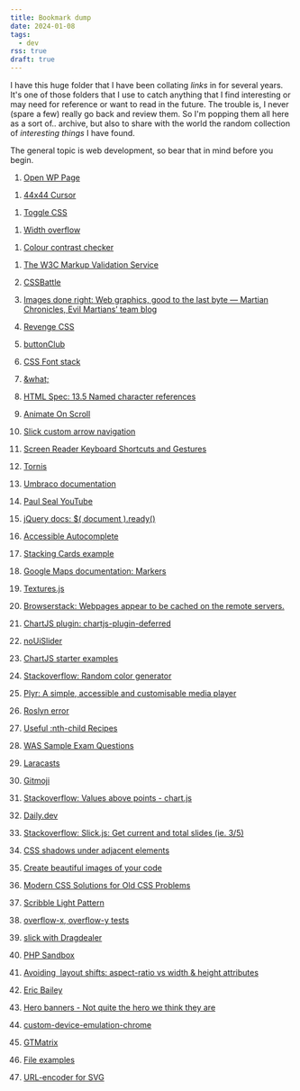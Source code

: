 ```yaml
---
title: Bookmark dump
date: 2024-01-08
tags:
  - dev
rss: true
draft: true
---
```


I have this huge folder that I have been collating <em>links</em> in for several years. It's one of those folders that I use to catch anything that I find interesting or may need for reference or want to read in the future. The trouble is, I never (spare a few) really go back and review them. So I'm popping them all here as a sort of.. archive, but also to share with the world the random collection of <em>interesting things</em> I have found.

The general topic is web development, so bear that in mind before you begin.

1. <a href="javascript:(function()%7Bwindow.location=window.location.origin+'/wp-admin/';%7D)()">Open WP Page</a>

<!-- This is a bookmarklet, it sits at the top of the folder and I actually use it a lot to quickly navigate to the Wordpress admin page, without really needing to think about it. A developer friend made it for me literal years ago and I don't even know if it is applicable to all Wordpress websites. -->

1. <a href="javascript:(function(){ var style = document.createElement(%27style%27), styleContent = document.createTextNode(%27* { cursor: url(data:image/png;base64,iVBORw0KGgoAAAANSUhEUgAAACwAAAAsCAYAAAAehFoBAAAAGXRFWHRTb2Z0d2FyZQBBZG9iZSBJbWFnZVJlYWR5ccllPAAAAJBJREFUeNrs2dEKgDAIhWEN3/+VLYtBF12MppHwDxY0uvg4DJpORcSl0bB4uPcwq+oFHu8/956pbtJsAAYMGDBgwIABA044t3pMEgb8VU2XsWdn1o/aUUn4bchPBWNFYWvVidxbCFGmr7YULBs1YDPfsYcXEi9ryvDjAAwYMGDAgAED7nK8bHG7qNLs6nYXYAAheh5j8Qw5fwAAAABJRU5ErkJggg==) 22 22, auto !important}%27); style.appendChild(styleContent ); var caput = document.getElementsByTagName(%27head%27); caput[0].appendChild(style); })();">44x44 Cursor</a>

<!-- Another little bookmarklet, which despite being near the top and theoretically very useful for accessbility testing, I never use it. Not sure where I found it, it mades your cursor into a 44x44 square, which was the button/link/interactive element minimum size in WCAG 2.1 (it's been reduced to 25x25 now in WCAG 2.2 for Level AA). -->

1. <a href="javascript:(function(){function d(a,b){a.setAttribute('data-css-storage',b)}function e(a){var b=a.getAttribute('data-css-storage');a.removeAttribute('data-css-storage');return b}var c=[];(function(){var a=document.body,b=a.hasAttribute('data-css-disabled');b?a.removeAttribute(%22data-css-disabled%22):a.setAttribute(%22data-css-disabled%22,%22%22);return%20b})()?(c=document.querySelectorAll(%22[data-css-storage]%22),[].slice.call(c).forEach(function(a){ %22STYLE%22===a.tagName?a.innerHTML=e(a):%22LINK%22===a.tagName?a.disabled=!1:a.style.cssText=e(a)})):(c=document.querySelectorAll(%22[style],%20link,%20style%22),[].slice.call(c).forEach(function(a){ %22STYLE%22===a.tagName?(d(a,a.innerHTML),a.innerHTML=%22%22):%22LINK%22===a.tagName?(d(a,%22%22),a.disabled=!0):(d(a,a.style.cssText),a.style.cssText=%22%22)}))})();">Toggle CSS</a>

<!-- Another bookmarklet. Does what it says on the tin. Toggles the CSS on a webpage so you can see it's barebones HTML -->


1. <a href="javascript:(function()%7Bjavascript%3Avar%20docWidth%20%3D%20document.documentElement.offsetWidth%3B%5B%5D.forEach.call(document.querySelectorAll('*')%2Cfunction(el)%20%7Bif%20(el.offsetWidth%20%3E%20docWidth)%20%7Bconsole.log(el)%3B%7D%7D)%7D)()">Width overflow</a>

<!-- Think this is the last bookmarklet. It's a JavaScript command that runs through the page and spits out any element that overflows the width of the browser into the console. -->

1. <a href="https://webaim.org/resources/contrastchecker/">Colour contrast checker</a>
<!-- This is the WebAIM one. I would usually find this by typing it into the browser, rather than navigating my bookmarks. It's a solid one to use, but I prefer colourcontrast.cc these days as it's so visual. -->

1. <a href="https://validator.w3.org/#validate_by_input">The W3C Markup Validation Service</a>

1. <a href="https://cssbattle.dev/">CSSBattle</a>

1. <a href="https://evilmartians.com/chronicles/images-done-right-web-graphics-good-to-the-last-byte-optimization-techniques">Images done right: Web graphics, good to the last byte — Martian Chronicles, Evil Martians’ team blog</a>

1. <a href="javascript:(function(){revenge=document.createElement('LINK');revenge.href='https://rawgithub.com/Heydon/REVENGE.CSS/master/revenge.css';revenge.rel='stylesheet';revenge.media='all';document.body.appendChild(revenge);})();">Revenge CSS</a>

1. <a href="https://codepen.io/preghostphase/pen/MWWZBze">buttonClub</a>
1. <a href="https://www.cssfontstack.com/">CSS Font stack</a>
1. <a href="https://www.amp-what.com/unicode/search/%2F%26%5Cw%2F">&what;</a>
1. <a href="https://html.spec.whatwg.org/multipage/named-characters.html">HTML Spec: 13.5 Named character references</a>
1. <a href="https://michalsnik.github.io/aos/">Animate On Scroll</a>
1. <a href="https://www.billerickson.net/code/slick-custom-arrow-navigation/">Slick custom arrow navigation</a>
1. <a href="https://dequeuniversity.com/screenreaders/">Screen Reader Keyboard Shortcuts and Gestures</a>
1. <a href="https://tornis.robbowen.digital/">Tornis</a>
1. <a href="https://docs.umbraco.com/welcome/getting-started/managing-an-umbraco-project">Umbraco documentation</a>
1. <a href="https://www.youtube.com/user/pcHelpFromPaul/playlists">Paul Seal YouTube</a>
1. <a href="https://learn.jquery.com/using-jquery-core/document-ready/">jQuery docs: $( document ).ready()</a>
1. <a href="https://alphagov.github.io/accessible-autocomplete/examples/">Accessible Autocomplete</a>
1. <a href="https://codyhouse.co/tutorials/how-stacking-cards">Stacking Cards example</a>
1. <a href="https://developers.google.com/maps/documentation/javascript/reference/marker#MarkerOptions">Google Maps documentation: Markers</a>
1. <a href="https://riccardoscalco.it/textures/">Textures.js</a>
1. <a href="https://www.browserstack.com/question/39415">Browserstack: Webpages appear to be cached on the remote servers. </a>
1. <a href="https://chartjs-plugin-deferred.netlify.app/guide/">ChartJS plugin: chartjs-plugin-deferred</a>
1. <a href="https://refreshless.com/nouislider/">noUiSlider</a>
1. <a href="https://tobiasahlin.com/blog/chartjs-charts-to-get-you-started/">ChartJS starter examples</a>
1. <a href="https://stackoverflow.com/questions/1484506/random-color-generator">Stackoverflow: Random color generator</a>
1. <a href="https://plyr.io/#audio">Plyr: A simple, accessible and customisable media player</a>
1. <a href="https://wiki.owain.codes/coding/umbraco/rosyln-error">Roslyn error</a>
1. <a href="https://css-tricks.com/useful-nth-child-recipies/">Useful :nth-child Recipes</a>
1. <a href="https://www.accessibilityassociation.org/s/was-sample-exam-questions">WAS Sample Exam Questions</a>
1. <a href="https://laracasts.com">Laracasts</a>
1. <a href="https://gitmoji.dev/">Gitmoji</a>
1. <a href="https://stackoverflow.com/questions/45652229/values-above-points-chart-js">Stackoverflow: Values above points - chart.js</a>
1. <a href="https://app.daily.dev/">Daily.dev</a>
1. <a href="https://stackoverflow.com/questions/25847297/slick-js-get-current-and-total-slides-ie-3-5">Stackoverflow: Slick.js: Get current and total slides (ie. 3/5)</a>
1. <a href="https://blog.dudak.me/2014/css-shadows-under-adjacent-elements/">CSS shadows under adjacent elements</a>
1. <a href="https://ray.so/">Create beautiful images of your code</a>
1. <a href="https://moderncss.dev/">Modern CSS Solutions for Old CSS Problems</a>
1. <a href="https://www.toptal.com/designers/subtlepatterns/scribble-light/">Scribble Light Pattern</a>
1. <a href="https://www.brunildo.org/test/Overflowxy2.html">overflow-x, overflow-y tests</a>
1. <a href="https://tperabo.blogspot.com/2017/05/slick-with-dragdealer.html">slick with Dragdealer</a>
1. <a href="https://onlinephp.io/c/9fc11">PHP Sandbox</a>
1. <a href="https://jakearchibald.com/2022/img-aspect-ratio/">Avoiding <img> layout shifts: aspect-ratio vs width & height attributes</a>
1. <a href="https://ericwbailey.website/">Eric Bailey</a>
1. <a href="https://24days.in/umbraco-cms/2022/hero-banners/">Hero banners - Not quite the hero we think they are</a>
1. <a href="https://github.com/amirshnll/custom-device-emulation-chrome">custom-device-emulation-chrome</a>
1. <a href="https://gtmetrix.com/">GTMatrix</a>
1. <a href="https://file-examples.com/">File examples</a>
1. <a href="https://yoksel.github.io/url-encoder/">URL-encoder for SVG</a>

